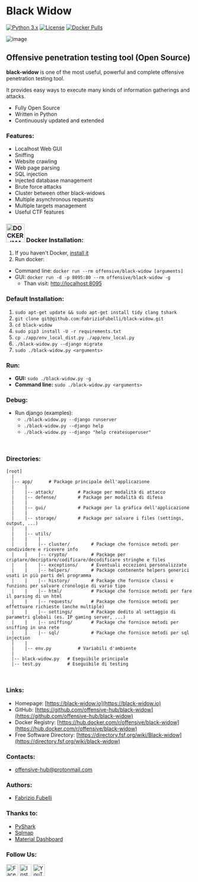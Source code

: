 # Black Widow

[![Python 3.x](https://img.shields.io/badge/python-3.x-yellow.svg)](https://www.python.org/) 
[![License](https://img.shields.io/badge/license-GPLv3-red.svg)](https://raw.githubusercontent.com/FabrizioFubelli/black-widow/master/LICENSE)
[![Docker Pulls](https://img.shields.io/docker/pulls/offensive/black-widow.svg)](https://hub.docker.com/r/offensive/black-widow)
<!--
[![Image Size](https://img.shields.io/microbadger/image-size/offensive/black-widow.svg)](https://hub.docker.com/r/offensive/black-widow)
-->

![image](https://raw.githubusercontent.com/FabrizioFubelli/black-widow/master/resources/black-widow-img.png)


## Offensive penetration testing tool (Open Source)

**black-widow** is one of the most useful, powerful and complete offensive penetration testing tool.

It provides easy ways to execute many kinds of information gatherings and attacks.

 - Fully Open Source
 - Written in Python
 - Continuously updated and extended

### Features:
 - Localhost Web GUI
 - Sniffing
 - Website crawling
 - Web page parsing
 - SQL injection
 - Injected database management
 - Brute force attacks
 - Cluster between other black-widows
 - Multiple asynchronous requests
 - Multiple targets management
 - Useful CTF features

### <img alt="DOCKER_IMAGE" src="https://docs.docker.com/favicons/docs@2x.ico" height="50px" title="Docker"/> Docker Installation:
1. If you haven't Docker, [install it](https://docs.docker.com/install/linux/docker-ce/ubuntu)
2. Run docker:
  - Command line: `docker run --rm offensive/black-widow [arguments]`
  - GUI: `docker run -d -p 8095:80 --rm offensive/black-widow -g`
      - Than visit: [http://localhost:8095](http://localhost:8095/)

### Default Installation:
1. `sudo apt-get update && sudo apt-get install tidy clang tshark`
2. `git clone git@github.com:FabrizioFubelli/black-widow.git`
3. `cd black-widow`
4. `sudo pip3 install -U -r requirements.txt`
5. `cp ./app/env_local_dist.py ./app/env_local.py`
6. `./black-widow.py --django migrate`
7. `sudo ./black-widow.py <arguments>`

### Run:
- **GUI:** `sudo ./black-widow.py -g`
- **Command line:** `sudo ./black-widow.py <arguments>`

### Debug:
- Run django (examples):
  - `./black-widow.py --django runserver`
  - `./black-widow.py --django help`
  - `./black-widow.py --django "help createsuperuser"`

<br/>

### Directories:
```
[root]
  |
  |-- app/      # Package principale dell'applicazione
  |    |
  |    |-- attack/         # Package per modalità di attacco
  |    |-- defense/        # Package per modalità di difesa
  |    |
  |    |-- gui/            # Package per la grafica dell'applicazione
  |    |
  |    |-- storage/        # Package per salvare i files (settings, output, ...)
  |    |
  |    |-- utils/
  |    |    |
  |    |    |-- cluster/        # Package che fornisce metodi per condividere e ricevere info
  |    |    |-- crypto/         # Package per criptare/decriptare/codificare/decodificare stringhe e files
  |    |    |-- exceptions/     # Eventuali eccezioni personalizzate
  |    |    |-- helpers/        # Package contenente helpers generici usati in più parti del programma
  |    |    |-- history/        # Package che fornisce classi e funzioni per salvare cronologie di vario tipo
  |    |    |-- html/           # Package che fornisce metodi per fare il parsing di un html
  |    |    |-- requests/       # Package che fornisce metodi per effettuare richieste (anche multiple)
  |    |    |-- settings/       # Package dedito al settaggio di parametri globali (es. IP gaming server, ...)
  |    |    |-- sniffing/       # Package che fornisce metodi per sniffing in una rete
  |    |    |-- sql/            # Package che fornisce metodi per sql injection
  |    |
  |    |-- env.py          # Variabili d'ambiente
  |
  |-- black-widow.py   # Eseguibile principale
  |-- test.py          # Eseguibile di testing
```

<br/>

### Links:
- Homepage: [https://black-widow.io](https://black-widow.io)
- GitHub: [https://github.com/offensive-hub/black-widow](https://github.com/offensive-hub/black-widow)
- Docker Registry: [https://hub.docker.com/r/offensive/black-widow](https://hub.docker.com/r/offensive/black-widow)
- Free Software Directory: [https://directory.fsf.org/wiki/Black-widow](https://directory.fsf.org/wiki/black-widow)

### Contacts:
 -  [offensive-hub@protonmail.com](offensive-hub@protonmail.com)

### Authors:
 -  [Fabrizio Fubelli](https://fabrizio.fubelli.org)

### Thanks to:
 - [PyShark](https://github.com/KimiNewt/pyshark)
 - [Sqlmap](https://github.com/sqlmapproject/sqlmap)
 - [Material Dashboard](https://github.com/creativetimofficial/material-dashboard)

### Follow Us:
<a href="https://www.facebook.com/offensive.black.widow" title="Facebook"><img title="Facebook" src="https://it.facebookbrand.com/wp-content/uploads/2019/04/f_logo_RGB-Hex-Blue_512.png" width="32"/></a>
<a href="https://www.instagram.com/8l4ck_w1d0w" title="Instagram"><img title="Instagram" src="https://instagram-brand.com/wp-content/uploads/2016/11/Instagram_AppIcon_Aug2017.png" width="32"/></a>
<a href="https://www.youtube.com/playlist?list=PLUrUcT-zI_BfkAagJ5eAgOW8TcVYY5gB6&fbclid=IwAR1hWrMt1vchrDTr8MbAyrOk3l2KZ09uogc8tl38D052w3F1bSk5HyVXn-8" title="YouTube"><img title="YouTube" src="https://developers.google.com/site-assets/logo-youtube.svg" width="32"/></a>
